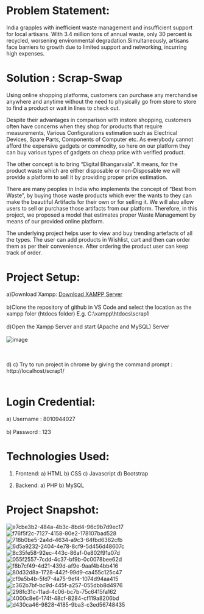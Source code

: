 # Problem Statement:
India grapples with inefficient waste management and insufficient support for local artisans. With 3.4 million tons of annual waste, only 30 percent is recycled, worsening environmental degradation.Simultaneously, artisans face barriers to growth due to limited support and networking, incurring high expenses.
		

# Solution : Scrap-Swap
Using online shopping platforms, customers can purchase any merchandise anywhere and anytime without the need to physically go from store to store to find a product or wait in lines to check out.

Despite their advantages in comparison with instore shopping, customers often have concerns when they shop for products that require measurements, Various Configurations estimation such as Electrical Devices, Spare Parts, Components of Computer etc. As everybody cannot afford the expensive gadgets or commodity, so here on our platform they can buy various types of gadgets on cheap price with verified product.

The other concept is to bring “Digital Bhangarvala”. It means, for the product waste which are either disposable or non-Disposable we will provide a platform to sell it by providing proper prize estimation. 

There are many peoples in India who implements the concept of “Best from Waste”, by buying those waste products which ever the wants to they can make the beautiful Artifacts for their own or for selling it. We will also allow users to sell or purchase those artifacts from our platform. Therefore, in this project, we proposed a model that estimates proper Waste Management by means of our provided online platform. 

The underlying project helps user to view and buy trending artefacts of all the types. The user can add products in Wishlist, cart and then can order them as per their convenience. After ordering the product user can keep track of order.

# Project Setup:
a)Download Xampp:
[Download XAMPP Server](https://www.apachefriends.org/)
<br><br>
b)Clone the repository of github in VS Code and select the location as the xampp foler (htdocs folder) E.g. C:\xampp\htdocs\scrap1
<br><br>
d)Open the Xampp Server and start  (Apache and MySQL) Server 
<br><br>
![image](https://github.com/Chinmayk12/scrap1/assets/137162238/4310e76f-351b-4975-977d-d410bc31a3c4)

<br><br>
d)
c) Try to run project in chrome by giving the command prompt : http://localhost/scrap1/
<br><br>

# Login Credential:
a) Username : 8010944027
<br><br>
b) Password : 123
<br><nr>

# Technologies Used:
  1) Frontend:
     a) HTML
     b) CSS
     c) Javascript
     d) Bootstrap
		
  2) Backend:
     a) PHP
     b) MySQL

# Project Snapshot:
![e7cbe3b2-484a-4b3c-8bd4-96c9b7d9ec17](https://github.com/Chinmayk12/scrap1/assets/137162238/404793fe-9077-40b6-aa88-3f11d3c4cf36)
![f76f5f2c-7127-4158-80e2-178107bad528](https://github.com/Chinmayk12/scrap1/assets/137162238/190abb6c-c99c-42d0-adaa-821d88083f4c)
![718b0be5-2a4d-4634-a9c3-64fbd6362cfb](https://github.com/Chinmayk12/scrap1/assets/137162238/231b93c0-5329-488c-9f32-42149b6c1400)
![6d5a9232-2404-4e78-8cf9-5d456d48607c](https://github.com/Chinmayk12/scrap1/assets/137162238/2fbb1d85-b671-4720-9988-f647c4adc114)
![8c35fe58-92ec-443c-86af-0e802f91a07d](https://github.com/Chinmayk12/scrap1/assets/137162238/da20f41a-4b9f-48ee-a175-2bdc4408bc7a)
![055f2557-7cdd-4c37-bf9b-0c0078bee62d](https://github.com/Chinmayk12/scrap1/assets/137162238/3b3dd29b-4d51-460d-969a-2c6d809f23b8)
![f8b7cf49-4d21-439d-af9e-9aaf4b4bb416](https://github.com/Chinmayk12/scrap1/assets/137162238/a73d5241-70f3-467f-9ab9-46e50abf3903)
![80d32d8a-1728-442f-99d9-ca455c125c47](https://github.com/Chinmayk12/scrap1/assets/137162238/737138d3-f9e6-4b53-9044-e637ff691094)
![cf9a5b4b-5fd7-4a75-9ef4-1074d94aa415](https://github.com/Chinmayk12/scrap1/assets/137162238/6950a708-ccc7-4433-b38b-9d5bae9ecd77)
![c362b7bf-bc9d-445f-a257-055dbb8d4976](https://github.com/Chinmayk12/scrap1/assets/137162238/64522398-143d-4968-8687-ddef4c29ceeb)
![298fc31c-11ad-4c06-bc7b-75c6415fa162](https://github.com/Chinmayk12/scrap1/assets/137162238/81ab700c-ddad-4348-8780-7669cf348d42)
![4000c8e6-174f-48cf-8284-cf119a8206bd](https://github.com/Chinmayk12/scrap1/assets/137162238/97cfe5b4-e07d-4706-b933-11d4ba36436f)
![d430ca46-9828-4185-9ba3-c3ed56748435](https://github.com/Chinmayk12/scrap1/assets/137162238/23576f71-8466-4542-abb0-cb7ab01602c5)


